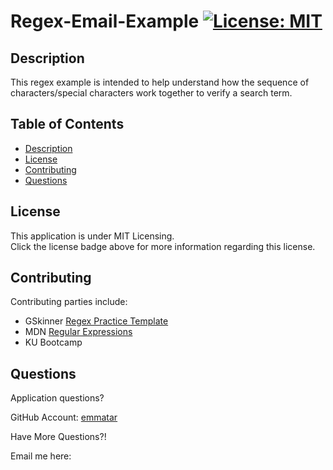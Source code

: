 
# Regex-Email-Example  [![License: MIT](https://img.shields.io/badge/License-MIT-yellow.svg)](https://opensource.org/blog/license/mit-0)

  ## Description

  This regex example is intended to help understand how the sequence of characters/special characters work together to verify a search term.

  ## Table of Contents
  - [Description](#description)
  - [License](#license)
  - [Contributing](#contributing)
  - [Questions](#questions)

  ## License 

  This application is under MIT Licensing.<br />
  Click the license badge above for more information regarding this license.

  ## Contributing 

Contributing parties include:<br>
-   GSkinner [Regex Practice Template](https://regexr.com/)
-   MDN [Regular Expressions](https://developer.mozilla.org/en-US/docs/Web/JavaScript/Guide/Regular_expressions)
-   KU Bootcamp

  ## Questions
  Application questions? 
  
  GitHub Account: [emmatar](https://github.com/emmatar)

  Have More Questions?!

  Email me here: 
  

  
